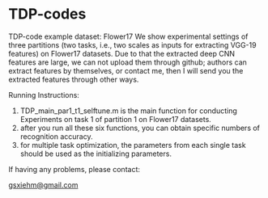 # TDP-codes
TDP-code example dataset: Flower17
We show experimental settings of three partitions (two tasks, i.e., two scales as inputs for extracting VGG-19 features) on Flower17 datasets. 
Due to that the extracted deep CNN features are large, we can not upload them through github; authors can extract features by themselves, or contact me, then I will send you the extracted features through other ways. 


Running Instructions:
1. TDP_main_par1_t1_selftune.m is the main function for conducting Experiments on task 1 of partition 1 on Flower17 datasets.
2. after you run all these six functions, you can obtain specific numbers of recognition accuracy.
3. for multiple task optimization, the parameters from each single task should be used as the initializing parameters.

If having any problems, please contact:

gsxiehm@gmail.com
